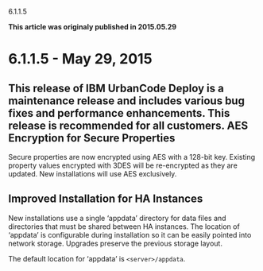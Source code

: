 





6.1.1.5

**This article was originaly published in 2015.05.29**


6.1.1.5 - May 29, 2015
======================





This release of IBM UrbanCode Deploy is a maintenance release and includes various bug fixes and performance enhancements. This release is recommended for all customers.
AES Encryption for Secure Properties
------------------------------------



Secure properties are now encrypted using AES with a 128-bit key. Existing property values encrypted with 3DES will be re-encrypted as they are updated. New installations will use AES exclusively.



Improved Installation for HA Instances
--------------------------------------



New installations use a single ‘appdata’ directory for data files and directories that must be shared between HA instances. The location of ‘appdata’ is configurable during installation so it can be easily pointed into network storage. Upgrades preserve the previous storage layout.




The default location for ‘appdata’ is `<server>/appdata`.








